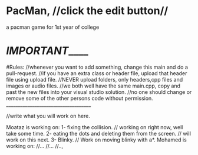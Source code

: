 # PacMan, //click the edit button//
a pacman game for 1st year of college

#                                            ___________IMPORTANT_______________

#Rules:
//whenever you want to add something, change this main and do a pull-request.
//if you have an extra class or header file, upload that header file using upload file.
//NEVER upload folders, only headers,cpp files and images or audio files.
//we both well have the same main.cpp, copy and past the new files into your visual studio solution.
//no one should change or remove some of the other persons code without permission.
                                            ____________________________________ 

//write what you will work on here.

Moataz is working on:
 1- fixing the collision. // working on right now, well take some time.
 2- eating the dots and deleting them from the screen. // will work on this next.
 3- Blinky. // Work on moving blinky with a*.
Mohamed is working on:
 //...
 //...
 //..,

